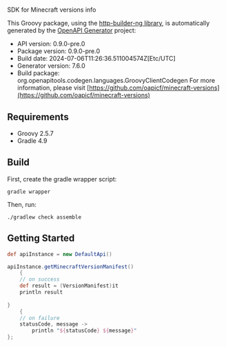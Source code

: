 # 

SDK for Minecraft versions info

This Groovy package, using the [http-builder-ng library](https://http-builder-ng.github.io/http-builder-ng/), is automatically generated by the [OpenAPI Generator](https://openapi-generator.tech) project:

- API version: 0.9.0-pre.0
- Package version: 0.9.0-pre.0
- Build date: 2024-07-06T11:26:36.511004574Z[Etc/UTC]
- Generator version: 7.6.0
- Build package: org.openapitools.codegen.languages.GroovyClientCodegen
For more information, please visit [https://github.com/oapicf/minecraft-versions](https://github.com/oapicf/minecraft-versions)

## Requirements

* Groovy 2.5.7
* Gradle 4.9

## Build

First, create the gradle wrapper script:

```
gradle wrapper
```

Then, run:

```
./gradlew check assemble
```

## Getting Started


```groovy
def apiInstance = new DefaultApi()

apiInstance.getMinecraftVersionManifest()
    {
    // on success
    def result = (VersionManifest)it
    println result
    
}
    {
    // on failure
    statusCode, message ->
        println "${statusCode} ${message}"
};
```

